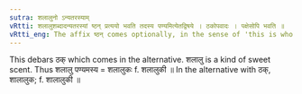```yaml
---
sutra: शलालुनो ऽन्यतरस्याम्
vRtti: शलालुशब्दादन्यतरस्यां ष्ठन् प्रत्ययो भवति तदस्य पण्यमित्येतद्विषये । ठकोपवादः । पक्षेसोपि भवति ॥
vRtti_eng: The affix ष्ठन् comes optionally, in the sense of 'this is whose saleable commodity' after the word '_salalun_'.
---
```

This debars ठक् which comes in the alternative. शलालु is a kind of sweet scent. Thus शलालु पण्यमस्य = शलालुकः f. शलालुकी ॥ In the alternative with ठक्, शालालुक; f. शालालुकी ॥
